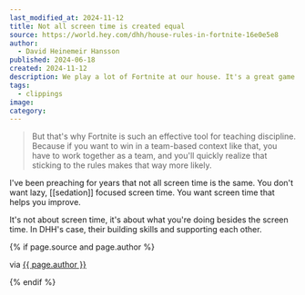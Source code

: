 ```yaml
---
last_modified_at: 2024-11-12
title: Not all screen time is created equal
source: https://world.hey.com/dhh/house-rules-in-fortnite-16e0e5e8
author:
  - David Heinemeir Hansson
published: 2024-06-18
created: 2024-11-12
description: We play a lot of Fortnite at our house. It's a great game for teaching kids cooperative discipline, and in a remarkably wholesome setting to boot (no blood, cartoon styling). I've had no qualms involving all three of our boys from an early age in the family squad, including our two youngest from around age four. Since we started playin...
tags:
  - clippings
image: 
category:
---
```

> But that's why Fortnite is such an effective tool for teaching discipline. Because if you want to win in a team-based context like that, you have to work together as a team, and you'll quickly realize that sticking to the rules makes that way more likely.

I've been preaching for years that not all screen time is the same. You don't want lazy, [[sedation]] focused screen time. You want screen time that helps you improve. 

It's not about screen time, it's about what you're doing besides the screen time. In DHH's case, their building skills and supporting each other. 

{% if page.source and page.author %}
  <p>via <a href="{{ page.source }}">{{ page.author }}</a></p>
{% endif %}